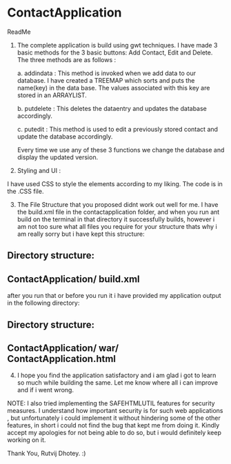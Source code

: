 # ContactApplication
ReadMe

1. The complete application is build using gwt techniques.
	I have made 3 basic methods for the 3 basic buttons:  Add Contact, Edit and Delete. The three methods are as follows : 

	a. addindata : This method is invoked when we add data to our database. I have created a TREEMAP which sorts and puts the name(key) in the data base. The values associated with this key are stored in an ARRAYLIST. 

	b. putdelete : This deletes the dataentry and updates the database accordingly.

	c. putedit : This method is used to edit a previously stored contact and update the database accordingly.

	Every time we use any of these 3 functions we change the database and display the updated version. 

2. Styling and UI : 

I have used CSS to style the elements according to my liking. The code is in the .CSS file.


3.	The File Structure that you proposed didnt work out well for me. I have the build.xml file in the contactapplication folder, and when you run ant build on the terminal in that directory it successfully builds, however i am not too sure what all files you require for your structure thats why i am really sorry but i have kept this structure: 

Directory structure:
------------------
ContactApplication/
  build.xml
------------------

after you run that or before you run it i have provided my application output in the following directory: 

Directory structure:
----------------------------
ContactApplication/
	war/
  ContactApplication.html
---------------------------

4. I hope you find the application satisfactory and i am glad i got to learn so much while building the same. Let me know where all i can improve and if i went wrong. 

NOTE: 
I also tried implementing the SAFEHTMLUTIL features for security measures. I understand how important security is for such web applications , but unfortunately i could implement it without hindering some of the other features, in short i could not find the bug that kept me from doing it. Kindly accept my apologies for not being able to do so, but i would definitely keep working on it.


Thank You,
Rutvij Dhotey. :) 
